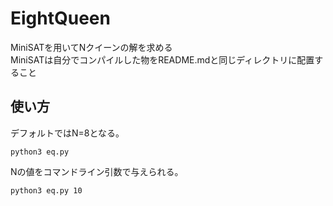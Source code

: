 # EightQueen  
MiniSATを用いてNクイーンの解を求める  
MiniSATは自分でコンパイルした物をREADME.mdと同じディレクトリに配置すること  

## 使い方  
デフォルトではN=8となる。  
```
python3 eq.py
```

Nの値をコマンドライン引数で与えられる。  
```
python3 eq.py 10
```
